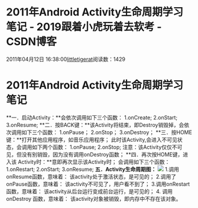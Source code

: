 # 2011年Android Activity生命周期学习笔记 - 2019跟着小虎玩着去软考 - CSDN博客
2011年04月12日 16:38:00[littletigerat](https://me.csdn.net/littletigerat)阅读数：1429
# 2011年Android Activity生命周期学习笔记
**一．启动Activity：**会依次调用如下三个函数：
1.onCreate;
2.onStart;
3.onResume;
**二．按BACK键：**该Activity将结束，即Destroy销毁掉，会依次调用如下三个函数：
1.onPause；
2.onStop；
3.onDestroy；
**三．按HOME键：**打开其他应用程序，如音乐应用程序；
此时该Activity,会进入不可见状态，会调用如下两个函数：
1.onPause;
2.onStop;
注意：该Activity仅仅不可见，但没有别销毁，因为没有调用onDestroy函数；
**四．再次按HOME键，进入该 Activity时：**意即再次显示该Activity时；
会调用如下三个函数：
1.onRestart;
2.onStart;
3.onResume;
**五．Activity生命周期图：**
![](http://hi.csdn.net/attachment/201104/12/0_130259748741tx.gif)
1.调用onResume函数，意味着：
该activity处于激活状态，是可见的；
2.调用了onPause函数，意味着：
该activity不可见了，用户看不到了；
3.调用onRestart 函数，意味着：
该activity从后台运行变成前台运行，是可见的；
4. 调用onDestroy 函数，意味着：
该activity对象被销毁，即内存中不存在该对象。
